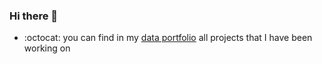 ### Hi there 👋


- :octocat: you can find in my [data portfolio](https://lanhoang82.github.io/LanHoang.github.io/) all projects that I have been working on

